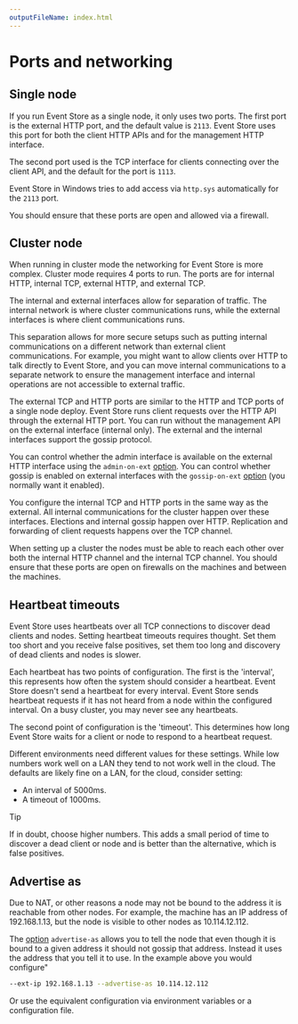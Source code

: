 ```yaml
---
outputFileName: index.html
---
```


# Ports and networking

## Single node

If you run Event Store as a single node, it only uses two ports. The first port is the external HTTP port, and the default value is `2113`. Event Store uses this port for both the client HTTP APIs and for the management HTTP interface.

The second port used is the TCP interface for clients connecting over the client API, and the default for the port is `1113`.

Event Store in Windows tries to add access via `http.sys` automatically for the `2113` port.

You should ensure that these ports are open and allowed via a firewall.

## Cluster node

When running in cluster mode the networking for Event Store is more complex. Cluster mode requires 4 ports to run. The ports are for internal HTTP, internal TCP, external HTTP, and external TCP.

<!-- TODO: And they are? -->

The internal and external interfaces allow for separation of traffic. The internal network is where cluster communications runs, while the external interfaces is where client communications runs.

This separation allows for more secure setups such as putting internal communications on a different network than external client communications. For example, you might want to allow clients over HTTP to talk directly to Event Store, and you can move internal communications to a separate network to ensure the management interface and internal operations are not accessible to external traffic.

The external TCP and HTTP ports are similar to the HTTP and TCP ports of a single node deploy. Event Store runs client requests over the HTTP API through the external HTTP port. You can run without the management API on the external interface (internal only). The external and the internal interfaces support the gossip protocol.

You can control whether the admin interface is available on the external HTTP interface using the `admin-on-ext` [option](~/server/command-line-arguments.md). You can control whether gossip is enabled on external interfaces with the `gossip-on-ext` [option](~/server/command-line-arguments.md) (you normally want it enabled).

You configure the internal TCP and HTTP ports in the same way as the external. All internal communications for the cluster happen over these interfaces. Elections and internal gossip happen over HTTP. Replication and forwarding of client requests happens over the TCP channel.

When setting up a cluster the nodes must be able to reach each other over both the internal HTTP channel and the internal TCP channel. You should ensure that these ports are open on firewalls on the machines and between the machines.

## Heartbeat timeouts

Event Store uses heartbeats over all TCP connections to discover dead clients and nodes. Setting heartbeat timeouts requires thought. Set them too short and you receive false positives, set them too long and discovery of dead clients and nodes is slower.

Each heartbeat has two points of configuration. The first is the 'interval', this represents how often the system should consider a heartbeat. Event Store doesn't send a heartbeat for every interval. Event Store sends heartbeat requests if it has not heard from a node within the configured interval. On a busy cluster, you may never see any heartbeats.

The second point of configuration is the 'timeout'. This determines how long Event Store waits for a client or node to respond to a heartbeat request.

Different environments need different values for these settings. While low numbers work well on a LAN they tend to not work well in the cloud. The defaults are likely fine on a LAN, for the cloud, consider setting:

- An interval of 5000ms.
- A timeout of 1000ms.

> [!TIP]
> If in doubt, choose higher numbers. This adds a small period of time to discover a dead client or node and is better than the alternative, which is false positives.

## Advertise as

Due to NAT, or other reasons a node may not be bound to the address it is reachable from other nodes. For example, the machine has an IP address of 192.168.1.13, but the node is visible to other nodes as 10.114.12.112.

The [option](~/server/command-line-arguments.md) `advertise-as` allows you to tell the node that even though it is bound to a given address it should not gossip that address. Instead it uses the address that you tell it to use. In the example above you would configure"

```bash
--ext-ip 192.168.1.13 --advertise-as 10.114.12.112
```

Or use the equivalent configuration via environment variables or a configuration file.